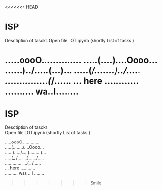 <<<<<<< HEAD
# ISP
Desctiption of tascks
Open file LOT.ipynb (shortly List of tasks  )


.....oooO..............
.....(....)....Oooo...
......)../.....(...)...
.....(_/.......)../.....
...............(_/......
... here ............
.......... wa..I........
=======



# ISP  
Desctiption of tascks  
Open file LOT.ipynb (shortly List of tasks  )  


.....oooO..............   
.....(........)....Oooo...  
......)...../.....(.........)...  
.....(_ /........)....../.....  
..................(_ /......  
... here ............  
.......... was .. I ........  
>>>>>>> Smile
